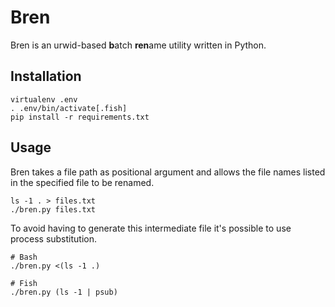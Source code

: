 # Bren

Bren is an urwid-based **b**atch **ren**ame utility written in Python.

## Installation

```
virtualenv .env
. .env/bin/activate[.fish]
pip install -r requirements.txt
```

## Usage

Bren takes a file path as positional argument and allows the file names listed in the
specified file to be renamed.

```
ls -1 . > files.txt
./bren.py files.txt
```

To avoid having to generate this intermediate file it's possible to use process substitution.

```
# Bash
./bren.py <(ls -1 .)

# Fish
./bren.py (ls -1 | psub)
```
